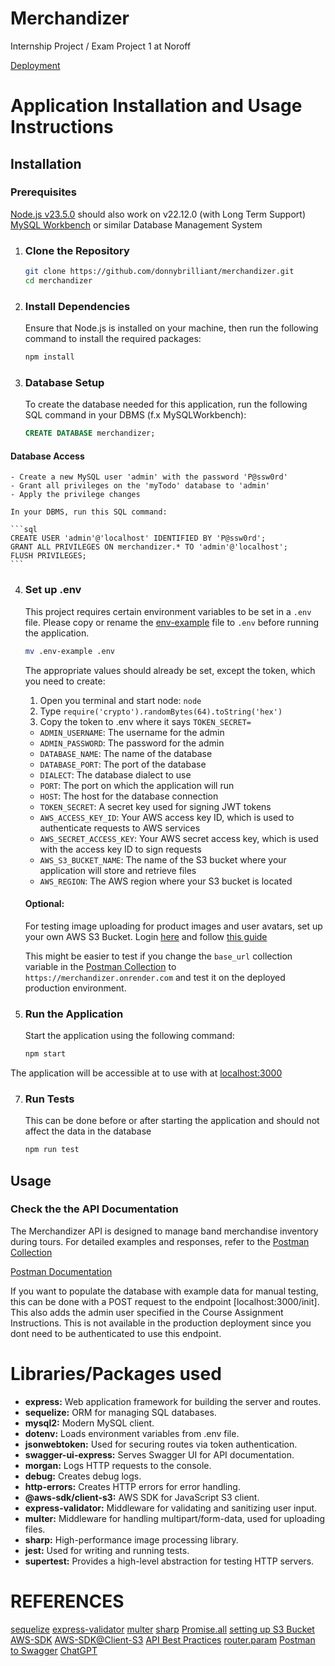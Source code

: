 # Merchandizer

Internship Project / Exam Project 1 at Noroff

[Deployment](https://merchandizer.onrender.com)

# Application Installation and Usage Instructions

## Installation

### Prerequisites

[Node.js v23.5.0](https://nodejs.org/en/download/package-manager) should also work on v22.12.0 (with Long Term Support)
[MySQL Workbench](https://dev.mysql.com/downloads/workbench/) or similar Database Management System

1. ### Clone the Repository

   ```bash
   git clone https://github.com/donnybrilliant/merchandizer.git
   cd merchandizer
   ```

2. ### Install Dependencies

   Ensure that Node.js is installed on your machine, then run the following command to install the required packages:

   ```bash
   npm install
   ```

3. ### Database Setup

   To create the database needed for this application, run the following SQL command in your DBMS (f.x MySQLWorkbench):

   ```sql
   CREATE DATABASE merchandizer;
   ```

#### Database Access

    - Create a new MySQL user 'admin' with the password 'P@ssw0rd'
    - Grant all privileges on the 'myTodo' database to 'admin'
    - Apply the privilege changes

    In your DBMS, run this SQL command:

    ```sql
    CREATE USER 'admin'@'localhost' IDENTIFIED BY 'P@ssw0rd';
    GRANT ALL PRIVILEGES ON merchandizer.* TO 'admin'@'localhost';
    FLUSH PRIVILEGES;
    ```

4. ### Set up .env

   This project requires certain environment variables to be set in a `.env` file.
   Please copy or rename the [env-example](https://github.com/donnybrilliant/merchandizer/blob/main/env_example) file to `.env` before running the application.

   ```bash
   mv .env-example .env
   ```

   The appropriate values should already be set, except the token, which you need to create:

   1. Open you terminal and start node: `node`
   2. Type `require('crypto').randomBytes(64).toString('hex')`
   3. Copy the token to .env where it says `TOKEN_SECRET=`

   - `ADMIN_USERNAME`: The username for the admin
   - `ADMIN_PASSWORD`: The password for the admin
   - `DATABASE_NAME`: The name of the database
   - `DATABASE_PORT`: The port of the database
   - `DIALECT`: The database dialect to use
   - `PORT`: The port on which the application will run
   - `HOST`: The host for the database connection
   - `TOKEN_SECRET`: A secret key used for signing JWT tokens
   - `AWS_ACCESS_KEY_ID`: Your AWS access key ID, which is used to authenticate requests to AWS services
   - `AWS_SECRET_ACCESS_KEY`: Your AWS secret access key, which is used with the access key ID to sign requests
   - `AWS_S3_BUCKET_NAME`: The name of the S3 bucket where your application will store and retrieve files
   - `AWS_REGION`: The AWS region where your S3 bucket is located

   #### Optional:

   For testing image uploading for product images and user avatars, set up your own AWS S3 Bucket.
   Login [here](https://console.aws.amazon.com/console/home?nc2=h_ct&src=header-signin) and follow [this guide](https://medium.com/@shivam97.dawar/easy-and-simple-4-steps-to-upload-images-to-aws-s3-bucket-through-node-js-server-using-express-5f1095fcc485)

   This might be easier to test if you change the `base_url` collection variable in the [Postman Collection](https://www.postman.com/wolfzkin/workspace/merchandizer/collection/14878277-b26761a4-e2dd-4640-82b1-1ddc303bc8a2?action=share&creator=14878277) to `https://merchandizer.onrender.com` and test it on the deployed production environment.

5. ### Run the Application

   Start the application using the following command:

   ```bash
   npm start
   ```

The application will be accessible at to use with at [localhost:3000](http://localhost:3000)

7. ### Run Tests

   This can be done before or after starting the application and should not affect the data in the database

   ```bash
   npm run test
   ```

## Usage

### Check the the API Documentation

The Merchandizer API is designed to manage band merchandise inventory during tours.
For detailed examples and responses, refer to the [Postman Collection](https://www.postman.com/wolfzkin/workspace/merchandizer/collection/14878277-b26761a4-e2dd-4640-82b1-1ddc303bc8a2?action=share&creator=14878277)

[Postman Documentation](https://www.postman.com/wolfzkin/merchandizer/documentation/dkmx3ul/merchandizer)

If you want to populate the database with example data for manual testing, this can be done with a POST request to the endpoint [localhost:3000/init]. This also adds the admin user specified in the Course Assignment Instructions.
This is not available in the production deployment since you dont need to be authenticated to use this endpoint.

# Libraries/Packages used

- **express:** Web application framework for building the server and routes.
- **sequelize:** ORM for managing SQL databases.
- **mysql2:** Modern MySQL client.
- **dotenv:** Loads environment variables from .env file.
- **jsonwebtoken:** Used for securing routes via token authentication.
- **swagger-ui-express:** Serves Swagger UI for API documentation.
- **morgan:** Logs HTTP requests to the console.
- **debug:** Creates debug logs.
- **http-errors:** Creates HTTP errors for error handling.
- **@aws-sdk/client-s3:** AWS SDK for JavaScript S3 client.
- **express-validator:** Middleware for validating and sanitizing user input.
- **multer:** Middleware for handling multipart/form-data, used for uploading files.
- **sharp:** High-performance image processing library.
- **jest:** Used for writing and running tests.
- **supertest:** Provides a high-level abstraction for testing HTTP servers.

# REFERENCES

[sequelize](https://sequelize.org/docs/v6/)
[express-validator](https://express-validator.github.io/docs)
[multer](https://github.com/expressjs/multer)
[sharp](https://sharp.pixelplumbing.com/)
[Promise.all](https://developer.mozilla.org/en-US/docs/Web/JavaScript/Reference/Global_Objects/Promise/all)
[setting up S3 Bucket](https://medium.com/@shivam97.dawar/easy-and-simple-4-steps-to-upload-images-to-aws-s3-bucket-through-node-js-server-using-express-5f1095fcc485)
[AWS-SDK](https://docs.aws.amazon.com/AmazonS3/latest/userguide/Welcome.html)
[AWS-SDK@Client-S3](https://www.npmjs.com/package/@aws-sdk/client-s3)
[API Best Practices](https://apibestpractices.info/url-design/nested-resources)
[router.param](https://javascript.plainenglish.io/using-param-middleware-in-express-simplifying-route-validation-36e939635567)
[Postman to Swagger](https://www.postman.com/postman/postman-public-workspace/documentation/ijkf7ei/postman-to-swagger-oas-2)
[ChatGPT](https://chat.openai.com)
